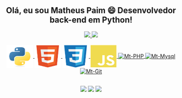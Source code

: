 <div align="center"> 
  <h2>
    Olá, eu sou Matheus Paim 😄 Desenvolvedor back-end em Python! 
  </h2>
</div>
<div align="center">
  <a href="https://github.com/matheuspaiim">
  <img height="180em" src="https://github-readme-stats.vercel.app/api?username=matheuspaiim&show_icons=true&theme=dark&include_all_commits=true&count_private=true"/>
  <img height="180em" src="https://github-readme-stats.vercel.app/api/top-langs/?username=matheuspaiim&layout=compact&langs_count=7&theme=dark"/>
</div>
<div style="display: inline_block" align="center"><br>
  <img align="center" alt="Mt-Python" height="60" width="70" src="https://raw.githubusercontent.com/devicons/devicon/master/icons/python/python-original.svg">
  <img align="center" alt="Mt-HTML" height="60" width="70" src="https://raw.githubusercontent.com/devicons/devicon/master/icons/html5/html5-original.svg">
  <img align="center" alt="Mt-CSS" height="60" width="70" src="https://raw.githubusercontent.com/devicons/devicon/master/icons/css3/css3-original.svg">
  <img align="center" alt="Mt-Js" height="60" width="70" src="https://raw.githubusercontent.com/devicons/devicon/master/icons/javascript/javascript-plain.svg"> 
  <img align="center" alt="Mt-PHP" height="100" width="120" src="https://cdn.jsdelivr.net/gh/devicons/devicon/icons/php/php-plain.svg">
  <img align="center" alt="Mt-Mysql" height="100" width="120" src="https://cdn.jsdelivr.net/gh/devicons/devicon/icons/mysql/mysql-original-wordmark.svg">
  <img align="center" alt="Mt-Git" height="100" width="120" src="https://cdn.jsdelivr.net/gh/devicons/devicon/icons/git/git-plain-wordmark.svg">
</div>
  
  ##
 
<div align="center"> 
    <a href="https://instagram.com/matheuspaiim" target="_blank"><img src="https://img.shields.io/badge/-Instagram-%23E4405F?style=for-the-badge&logo=instagram&logoColor=white" target="_blank"></a>
  <a href = "mailto:matheuspaim.ds@gmail.com"><img src="https://img.shields.io/badge/-Gmail-%23333?style=for-the-badge&logo=gmail&logoColor=white" target="_blank"></a>
  <a href="https://www.linkedin.com/in/matheuspaim-ds/" target="_blank"><img src="https://img.shields.io/badge/-LinkedIn-%230077B5?style=for-the-badge&logo=linkedin&logoColor=white" target="_blank"></a> 
  
</div>
